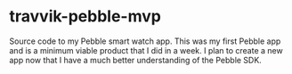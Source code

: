 travvik-pebble-mvp
==================

Source code to my Pebble smart watch app. This was my first Pebble app and is a minimum viable product that I did in a week. I plan to create a new app now that I have a much better understanding of the Pebble SDK.  
